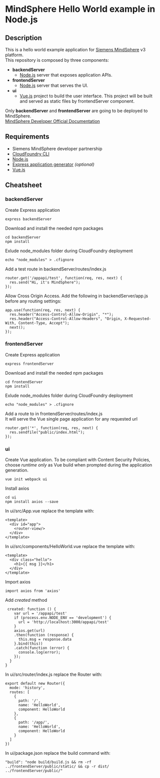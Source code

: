 # MindSphere Hello World example in Node.js
## Description
This is a hello world example application for [Siemens MindSphere](https://www.siemens.com/global/en/home/products/software/mindsphere.html) v3 platform. <br />
This repository is composed by three components:
*  **backendServer**
    * [Node.js](https://nodejs.org/) server that exposes application APIs.
*  **frontendServer**
    * [Node.js](https://nodejs.org/) server that serves the UI.
*  **ui**
    *  [Vue.js](https://vuejs.org/) project to build the user interface. This project will be built and served as static files by frontendServer component.

Only **backendServer** and **frontendServer** are going to be deployed to MindSphere. <br />
[MindSphere Developer Official Documentation](https://developer.mindsphere.io/howto/howto-cloud-foundry/index.html)

## Requirements
*   Siemens MindSphere developer partnership
*   [CloudFoundry CLI](https://docs.cloudfoundry.org/cf-cli/install-go-cli.html)
*   [Node.js](https://nodejs.org/en/download/)
*   [Express application generator](https://expressjs.com/en/starter/generator.html) *(optional)*
*   [Vue.js](https://vuejs.org/v2/guide/installation.html#NPM)

## Cheatsheet
### backendServer
Create Express application
```
express backendServer
```
Download and install the needed npm packages
```
cd backendServer
npm install
```
Exlude node_modules folder during CloudFoundry deployment
```
echo "node_modules" > .cfignore
```
Add a test route in backendServer/routes/index.js
```
router.get('/appapi/test', function(req, res, next) {
  res.send("Hi, it's MindSphere");
});
```
Allow Cross Origin Access. Add the following in backendServer/app.js before any routing settings:
```
app.use(function(req, res, next) {
  res.header("Access-Control-Allow-Origin", "*");
  res.header("Access-Control-Allow-Headers", "Origin, X-Requested-With, Content-Type, Accept");
  next();
});
```
### frontendServer
Create Express application
```
express frontendServer
```
Download and install the needed npm packages
```
cd frontendServer
npm install
```
Exlude node_modules folder during CloudFoundry deployment
```
echo "node_modules" > .cfignore
```
Add a route to in frontendServer/routes/index.js <br />
It will serve the Vue single page application for any requested url
```
router.get('*', function(req, res, next) {
  res.sendfile("public/index.html");
});
```
### ui
Create Vue application. To be compliant with Content Security Policies, choose *runtime only* as Vue build when prompted during the application generation.
```
vue init webpack ui
```
Install axios
```
cd ui
npm install axios --save
```
In ui/src/App.vue replace the template with:
```
<template>
  <div id="app">
    <router-view/>
  </div>
</template>
```
In ui/src/components/HelloWorld.vue replace the template with:
```
<template>
  <div class="hello">
    <h1>{{ msg }}</h1>
  </div>
</template>
```
Import axios
```
import axios from 'axios'
```
Add *created* method
```
 created: function () {
    var url = '/appapi/test'
    if (process.env.NODE_ENV == 'development') {
      url = 'http://localhost:3000/appapi/test'
    }
    axios.get(url)
    .then(function (response) {
      this.msg = response.data
    }.bind(this))
    .catch(function (error) {
      console.log(error);
    });
  }
}
```
In ui/src/router/index.js replace the Router with:
```
export default new Router({
  mode: 'history',
  routes: [
    {
      path: '/',
      name: 'HelloWorld',
      component: HelloWorld
    },
    {
      path: '/app/',
      name: 'HelloWorld',
      component: HelloWorld
    }
  ]
})
```
In ui/package.json replace the build command with:
```
"build": "node build/build.js && rm -rf ../frontendServer/public/static/ && cp -r dist/ ../frontendServer/public/"
```